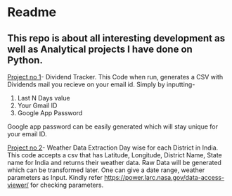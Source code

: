 # Readme
## This repo is about all interesting development as well as Analytical projects I have done on Python.

<u>Project no 1</u>- Dividend Tracker. This Code when run, generates a CSV with Dividends mail you recieve on your email id.
Simply by inputting-
1. Last N Days value
2. Your Gmail ID
3. Google App Password

Google app password can be easily generated which will stay unique for your email ID. 

<u>Project no 2</u>- Weather Data Extraction Day wise for each District in India. This code accepts a csv that has Latitude, Longitude, District Name, State name for India and returns their weather data. Raw Data will be generated which can be transformed later. 
One can give a date range, weather parameters as Input. Kindly refer https://power.larc.nasa.gov/data-access-viewer/ for checking parameters. 
